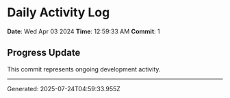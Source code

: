 # Daily Activity Log

**Date**: Wed Apr 03 2024
**Time**: 12:59:33 AM
**Commit**: 1

## Progress Update

This commit represents ongoing development activity.

---
Generated: 2025-07-24T04:59:33.955Z
